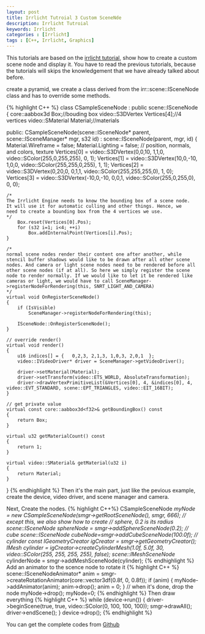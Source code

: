 ```yaml
---
layout: post
title: Irrlicht Tutroial 3 Custom SceneNde
description: Irrlicht Tutroial
keywords: Irrlicht
categories : [Irrlicht]
tags : [C++, Irrlicht, Graphics]
---
```


This tutorials are based on the [irrlicht tutorial](http://irrlicht.sourceforge.net/docu), show how to create a custom scene node and display it. You have to read the previous tutorials, because the tutorials will skips the knowledgement that we have already talked about before.

create a pyramid, we create a class derived from the irr::scene::ISceneNode class and has to override some methods.

{% highlight C++ %}
class CSampleSceneNode : public scene::ISceneNode {
	core::aabbox3d<f32> Box;//bouding box
	video::S3DVertex Vertices[4];//4 vertices
	video::SMaterial Material;//materials

public:
	CSampleSceneNode(scene::ISceneNode* parent, scene::ISceneManager* mgr, s32 id)
		: scene::ISceneNode(parent, mgr, id)
	{
		Material.Wireframe = false;
		Material.Lighting = false;
		// position, normals, and colors, texture
		Vertices[0] = video::S3DVertex(0,0,10, 1,1,0,
				video::SColor(255,0,255,255), 0, 1);
		Vertices[1] = video::S3DVertex(10,0,-10, 1,0,0,
				video::SColor(255,255,0,255), 1, 1);
		Vertices[2] = video::S3DVertex(0,20,0, 0,1,1,
				video::SColor(255,255,255,0), 1, 0);
		Vertices[3] = video::S3DVertex(-10,0,-10, 0,0,1,
				video::SColor(255,0,255,0), 0, 0);

	/*
	The Irrlicht Engine needs to know the bounding box of a scene node.
	It will use it for automatic culling and other things. Hence, we
	need to create a bounding box from the 4 vertices we use.
	*/
		Box.reset(Vertices[0].Pos);
		for (s32 i=1; i<4; ++i)
			Box.addInternalPoint(Vertices[i].Pos);
	}

	/*
	normal scene nodes render their content one after another, while stencil buffer shadows would like to be drawn after all other scene nodes. And camera or light scene nodes need to be rendered before all other scene nodes (if at all). So here we simply register the scene node to render normally. If we would like to let it be rendered like cameras or light, we would have to call SceneManager->registerNodeForRendering(this, SNRT_LIGHT_AND_CAMERA)
	*/
	virtual void OnRegisterSceneNode()
	{
		if (IsVisible)
			SceneManager->registerNodeForRendering(this);

		ISceneNode::OnRegisterSceneNode();
	}

	// override render()
	virtual void render()
    {
        u16 indices[] = {   0,2,3, 2,1,3, 1,0,3, 2,0,1  };
        video::IVideoDriver* driver = SceneManager->getVideoDriver();

        driver->setMaterial(Material);
        driver->setTransform(video::ETS_WORLD, AbsoluteTransformation);
        driver->drawVertexPrimitiveList(&Vertices[0], 4, &indices[0], 4, video::EVT_STANDARD, scene::EPT_TRIANGLES, video::EIT_16BIT);
    }

    // get private value
    virtual const core::aabbox3d<f32>& getBoundingBox() const
    {
        return Box;
    }

    virtual u32 getMaterialCount() const
    {
        return 1;
    }

    virtual video::SMaterial& getMaterial(u32 i)
    {
        return Material;
    }   
}
{% endhighlight %}
Then it's the main part, just like the pevious example, create the device, video driver, and scene manager and camera.

Next, Create the nodes.
{% highlight C++%}
CSampleSceneNode *myNode =
new CSampleSceneNode(smgr->getRootSceneNode(), smgr, 666);
// except this, we also show how to create 
// sphere, 0.2 is its radius
scene::ISceneNode *sphereNode = smgr->addSphereSceneNode(0.2);
// cube
scene::ISceneNode *cubeNode=smgr->addCubeSceneNode(100.0f);
// cylinder
const IGeometryCreator* igCreator = smgr->getGeometryCreator();
IMesh* cylinder = igCreator->createCylinderMesh(1.0f, 5.0f, 30, video::SColor(255, 255, 255, 255), false);
scene::IMeshSceneNode* cylinderNode = smgr->addMeshSceneNode(cylinder);
{% endhighlight %}
Add an animator to the scence node to rotate it
{% highlight C++ %}
scene::ISceneNodeAnimator* anim =
	smgr->createRotationAnimator(core::vector3df(0.8f, 0, 0.8f));
if (anim) {
	myNode->addAnimator(anim);
	anim->drop();
	anim = 0;
}
// when it's done, drop the node
myNode->drop();
myNode=0;
{% endhighlight %}
Then draw everything
{% highlight C++ %}
while (device->run()) {
	driver->beginScene(true, true, video::SColor(0, 100, 100, 100));
	smgr->drawAll();
	driver->endScene();
}
device->drop();
{% endhighlight %}

You can get the complete codes from [Github](https://github.com/Shanshan-IC/irrlicht/tree/master/examples/03.CustomSceneNode)
